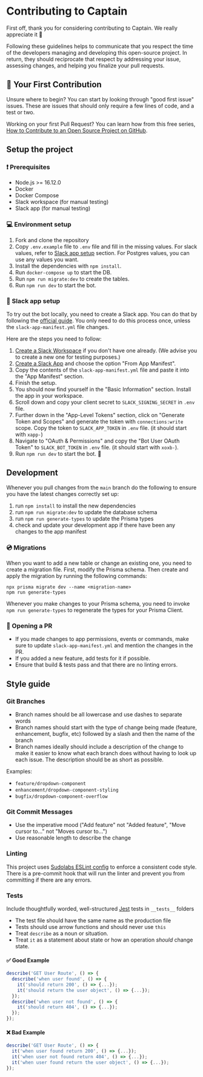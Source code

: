 # Contributing to Captain
First off, thank you for considering contributing to Captain. We really appreciate it 🎉

Following these guidelines helps to communicate that you respect the time of the developers managing and developing this open-source project. In return, they should reciprocate that respect by addressing your issue, assessing changes, and helping you finalize your pull requests.

## 🥇 Your First Contribution

Unsure where to begin? You can start by looking through "good first issue" issues. These are issues that should only require a few lines of code, and a test or two. 

Working on your first Pull Request? You can learn how from this free series, [How to Contribute to an Open Source Project on GitHub](https://app.egghead.io/playlists/how-to-contribute-to-an-open-source-project-on-github).

## Setup the project

### ❗️ Prerequisites
- Node.js >= 16.12.0
- Docker
- Docker Compose
- Slack workspace (for manual testing)
- Slack app (for manual testing)

### 💻 Environment setup

1. Fork and clone the repository
2. Copy `.env.example` file to `.env` file and fill in the missing values. For slack values, refer to [Slack app setup](#slack-app-setup) section.
For Postgres values, you can use any values you want.
3. Install the dependencies with `npm install`.
4. Run `docker-compose up` to start the DB.
5. Run `npm run migrate:dev` to create the tables.
6. Run `npm run dev` to start the bot.

### 💬 Slack app setup

To try out the bot locally, you need to create a Slack app. You can do that by following the [official guide](https://api.slack.com/start/building/bolt-js). You only need to do this process once, unless the `slack-app-manifest.yml` file changes.

Here are the steps you need to follow:
1. [Create a Slack Workspace](https://slack.com/help/articles/206845317-Create-a-Slack-workspace) if you don't have one already. (We advise you to create a new one for testing purposes.)
2. [Create a Slack App](https://api.slack.com/apps?new_app=1) and choose the option "From App Manifest".
3. Copy the contents of the `slack-app-manifest.yml` file and paste it into the "App Manifest" section.
4. Finish the setup.
5. You should now find yourself in the "Basic Information" section. Install the app in your workspace.
6. Scroll down and copy your client secret to `SLACK_SIGNING_SECRET` in `.env` file.
7. Further down in the "App-Level Tokens" section, click on "Generate Token and Scopes" and generate the token with `connections:write` scope. Copy the token to `SLACK_APP_TOKEN` in `.env` file. (it should start with `xapp-`)
8. Navigate to "OAuth & Permissions" and copy the "Bot User OAuth Token" to `SLACK_BOT_TOKEN` in `.env` file. (it should start with `xoxb-`).
9. Run `npm run dev` to start the bot. 🎉

## Development

Whenever you pull changes from the `main` branch do the following to ensure you have the latest changes correctly set up: 
1. run `npm install` to install the new dependencies
2. run `npm run migrate:dev` to update the database schema
3. run `npm run generate-types` to update the Prisma types
4. check and update your development app if there have been any changes to the app manifest


### 💿 Migrations

When you want to add a new table or change an existing one, you need to create a migration file. First, modify the Prisma schema. Then create and apply the migration by running the following commands:
```
npx prisma migrate dev --name <migration-name>
npm run generate-types
```

Whenever you make changes to your Prisma schema, you need to invoke `npm run generate-types` to regenerate the types for your Prisma Client.

### 🎉 Opening a PR

- If you made changes to app permissions, events or commands, make sure to update `slack-app-manifest.yml` and mention the changes in the PR.
- If you added a new feature, add tests for it if possible.
- Ensure that build & tests pass and that there are no linting errors.

## Style guide

### Git Branches

- Branch names should be all lowercase and use dashes to separate words
- Branch names should start with the type of change being made (feature, enhancement, bugfix, etc) followed by a slash and then the name of the branch
- Branch names ideally should include a description of the change to make it easier to know what each branch does without having to look up each issue. The description should be as short as possible.

Examples: 
- `feature/dropdown-component`
- `enhancement/dropdown-component-styling`
- `bugfix/dropdown-component-overflow`

### Git Commit Messages

- Use the imperative mood ("Add feature" not "Added feature", "Move cursor to..." not "Moves cursor to...")
- Use reasonable length to describe the change

### Linting

This project uses [Sudolabs ESLint config](https://www.npmjs.com/package/@sudolabs-io/eslint-config-sudolabs) to enforce a consistent code style.
There is a pre-commit hook that will run the linter and prevent you from committing if there are any errors.

### Tests

Include thoughtfully worded, well-structured [Jest](https://jestjs.io/) tests in `__tests__` folders
- The test file should have the same name as the production file
- Tests should use arrow functions and should never use `this`
- Treat `describe` as a noun or situation.
- Treat `it` as a statement about state or how an operation _should_ change state.

#### ✅ Good Example
```js
describe('GET User Route', () => {
  describe('when user found', () => {
    it('should return 200', () => {...});
    it('should return the user object', () => {...});
  });
  describe('when user not found', () => {
    it('should return 404', () => {...});
  });
});
```

#### ❌ Bad Example
```js
describe('GET User Route', () => {
  it('when user found return 200', () => {...});
  it('when user not found return 404', () => {...});
  it('when user found return the user object', () => {...});
});
```
